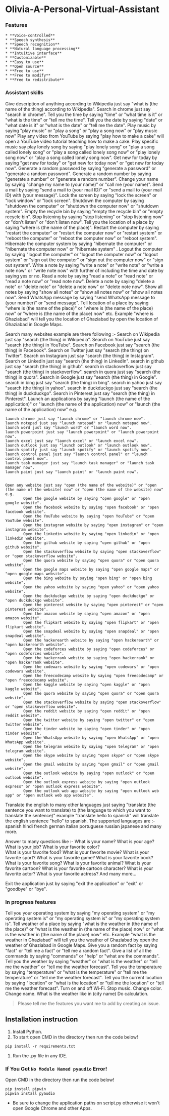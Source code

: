 # Olivia-A-Personal-Virtual-Assistant

### Features


    * **Voice-controlled**
    * **Speech synthesis**
    * **Speech recognition**
    * **Natural language processing**
    * **Intuitive interface**
    * **Customizable**
    * **Easy to use**
    * **Open source**
    * **Free to use**
    * **Free to modify**
    * **Free to redistribute** 
### Assistant skills 

Give description of anything according to Wikipedia just say "what is (the name of the thing) according to Wikipedia".
Search in chrome just say "search in chrome".
Tell you the time by saying "time" or "what time is it" or "what is the time" or "tell me the time".
Tell you the date by saying "date" or "what date is it" or "what is the date" or "tell me the date".
Play music by saying "play music" or "play a song" or "play a song now" or "play music now" 
Play any video from YouTube by saying "play how to make a cake" will open a YouTube video tutorial teaching how to make a cake.
Play specific music say play lonely song by saying "play lonely song" or "play a song called lonely song" or "play a song called lonely song now" or "play lonely song now" or "play a song called lonely song now".
Get new for today by saying "get new for today" or "get new for today now" or "get new for today now".
Generate a random password by saying "generate a password" or "generate a random password".
Generate a random number by saying "generate a number" or "generate a random number".
Change your name by saying "change my name to (your name)" or "call me (your name)".
Send a mail by saying "send a mail to (your mail ID)" or "send a mail to (your mail ID) with (your message)".
Lock the screen by saying "lock the screen" or "lock window" or "lock screen".
Shutdown the computer by saying "shutdown the computer" or "shutdown the computer now" or "shutdown system".
Empty the recycle bin by saying "empty the recycle bin" or "empty recycle bin".
Stop listening by saying "stop listening" or "stop listening now" or "don't listen" or "don't listen now".
Tell you the location of a place by saying "where is (the name of the place)".
Restart the computer by saying "restart the computer" or "restart the computer now" or "restart system" or "reboot the computer" or "reboot the computer now" or "reboot system".
Hibernate the computer system by saying "hibernate the computer" or "hibernate the computer now" or "hibernate system" .
Logout the computer by saying "logout the computer" or "logout the computer now" or "logout system" or "sign out the computer" or "sign out the computer now" or "sign out system".
Write a note by saying "write a note" or "write note" or "write a note now" or "write note now" with further of including the time and date by saying yes or no.
Read a note by saying "read a note" or "read note" or "read a note now" or "read note now".
Delete a note by saying "delete a note" or "delete note" or "delete a note now" or "delete note now".
Show all notes by saying "show all notes" or "show all notes now" or "show all notes now".
Send WhatsApp message by saying "send WhatsApp message to (your number)" or "send message".
Tell location of a place by saying "where is (the name of the place)" or "where is (the name of the place) now" or "where is (the name of the place) now" etc. Example "where is Ghaziabad" will tell you the location of Ghaziabad by open the location of Ghaziabad in Google Maps.


Search many websites example are there following :-
    Search on Wikipedia just say "search (the thing) in Wikipedia".
    Search on YouTube just say "search (the thing) in YouTube".
    Search on Facebook just say "search (the thing) in Facebook".
    Search on Twitter just say "search (the thing) on Twitter".
    Search on Instagram just say "search (the thing) in Instagram".
    Search on LinkedIn just say "search (the thing) in LinkedIn".
    search in github just say "search (the thing) in github".
    search in stackoverflow just say "search (the thing) in stackoverflow".
    search in quora just say "search (the thing) in quora".
    Search in Google just say "search (the thing) in Google".
    search in bing just say "search (the thing) in bing".
    search in yahoo just say "search (the thing) in yahoo".
    search in duckduckgo just say "search (the thing) in duckduckgo".
    Search in Pinterest just say "search (the thing) in Pinterest".
Launch an applications by saying "launch (the name of the application)" or "launch (the name of the application) now" or "launch (the name of the application) now" e.g. 

    launch chrome just say "launch chrome" or "launch chrome now".
    launch notepad just say "launch notepad" or "launch notepad now".
    launch word just say "launch word" or "launch word now".
    launch powerpoint just say "launch powerpoint" or "launch powerpoint now".
    launch excel just say "launch excel" or "launch excel now".
    launch outlook just say "launch outlook" or "launch outlook now".
    launch spotify just say "launch spotify" or "launch spotify now".
    launch control panel just say "launch control panel" or "launch control panel now".
    launch task manager just say "launch task manager" or "launch task manager now".
    launch paint just say "launch paint" or "launch paint now".
    

    Open any website just say "open (the name of the website)" or "open (the name of the website) now" or "open (the name of the website) now" e.g.
            Open the google website by saying "open google" or "open google website".
            Open the facebook website by saying "open facebook" or "open facebook website".
            Open the YouTube website by saying "open YouTube" or "open YouTube website".
            Open the instagram website by saying "open instagram" or "open instagram website".
            Open the linkedin website by saying "open linkedin" or "open linkedin website".
            Open the github website by saying "open github" or "open github website".
            Open the stackoverflow website by saying "open stackoverflow" or "open stackoverflow website".
            Open the quora website by saying "open quora" or "open quora website".
            Open the google maps website by saying "open google maps" or "open google maps website".
            Open the bing website by saying "open bing" or "open bing website".
            Open the yahoo website by saying "open yahoo" or "open yahoo website".
            Open the duckduckgo website by saying "open duckduckgo" or "open duckduckgo website".
            Open the pinterest website by saying "open pinterest" or "open pinterest website".
            Open the amazon website by saying "open amazon" or "open amazon website".
            Open the flipkart website by saying "open flipkart" or "open flipkart website".
            Open the snapdeal website by saying "open snapdeal" or "open snapdeal website".
            Open the hackerearth website by saying "open hackerearth" or "open hackerearth website".
            Open the codeforces website by saying "open codeforces" or "open codeforces website".
            Open the hackerrank website by saying "open hackerrank" or "open hackerrank website".
            Open the codewars website by saying "open codewars" or "open codewars website".
            Open the freecodecamp website by saying "open freecodecamp" or "open freecodecamp website".
            Open the kaggle website by saying "open kaggle" or "open kaggle website".
            Open the quora website by saying "open quora" or "open quora website".
            Open the stackoverflow website by saying "open stackoverflow" or "open stackoverflow website".
            Open the reddit website by saying "open reddit" or "open reddit website".
            Open the twitter website by saying "open twitter" or "open twitter website".
            Open the tinder website by saying "open tinder" or "open tinder website".
            Open the WhatsApp website by saying "open WhatsApp" or "open WhatsApp website".
            Open the telegram website by saying "open telegram" or "open telegram website".
            Open the skype website by saying "open skype" or "open skype website".
            Open the gmail website by saying "open gmail" or "open gmail website".
            Open the outlook website by saying "open outlook" or "open outlook website".
            Open the outlook express website by saying "open outlook express" or "open outlook express website".
            Open the outlook web app website by saying "open outlook web app" or "open outlook web app website".


Translate the english to many other languages just saying "translate (the sentence you want to translate) to (the language to which you want to translate the sentence)"  example "translate hello to spanish" will translate the english sentence "hello" to spanish. The supported  languages are :-
    spanish
    hindi
    french
    german
    italian
    portuguese
    russian
    japanese
    and many more.

Answer to many questions like :-
    What is your name?
    What is your age?
    What is your job?
    What is your favorite color?   
    What is your favorite food?
    What is your favorite movie?
    What is your favorite sport?
    What is your favorite game?
    What is your favorite book?
    What is your favorite song?
    What is your favorite animal?
    What is your favorite cartoon?
    What is your favorite cartoon character?
    What is your favorite actor?
    What is your favorite actress?
    And many more...

Exit the application just by saying "exit the application" or "exit" or "goodbye" or "bye".




### In progress features

Tell you your operating system by saying "my operating system" or "my operating system is" or "my operating system is" or "my operating system is". 
Tell weather of a place by saying "what is the weather in (the name of the place)" or "what is the weather in (the name of the place) now" or "what is the weather in (the name of the place) now" etc. Example "what is the weather in Ghaziabad" will tell you the weather of Ghaziabad by open the weather of Ghaziabad in Google Maps.
Give you a random fact by saying "fact" or "tell me a fact" or "tell me a random fact".
Give a list of all the commands by saying "commands" or "help" or "what are the commands".
Tell you the weather by saying "weather" or "what is the weather" or "tell me the weather" or "tell me the weather forecast".
Tell you the temperature by saying "temperature" or "what is the temperature" or "tell me the temperature" or "tell me the weather forecast".
Tell you the current location by saying "location" or "what is the location" or "tell me the location" or "tell me the weather forecast".
Turn on and off Wi-Fi.
Stop music.
Change color.
Change name.
What is the weather like in (city name)
Do calculation.

> Please tell me the features you want me to add by creating an issue.

## Installation instruction

1. Install Python.
1. To start open CMD in the directory then run the code below!

`pip install -r requirements.txt`<br>

1. Run the .py file in any IDE.

### If You Get `No Module Named pyaudio` Error!

Open CMD in the directory then run the code below!

```
pip install pipwin
pipwin install pyaudio
```

- Be sure to change the application paths on script.py otherwise it won't open Google Chrome and other Apps. <br>
